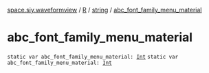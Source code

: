[space.siy.waveformview](../../index.md) / [R](../index.md) / [string](index.md) / [abc_font_family_menu_material](./abc_font_family_menu_material.md)

# abc_font_family_menu_material

`static var abc_font_family_menu_material: `[`Int`](https://kotlinlang.org/api/latest/jvm/stdlib/kotlin/-int/index.html)
`static var abc_font_family_menu_material: `[`Int`](https://kotlinlang.org/api/latest/jvm/stdlib/kotlin/-int/index.html)